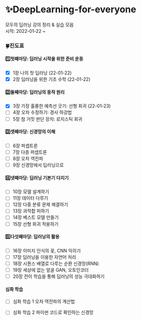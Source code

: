 # ✨DeepLearning-for-everyone

모두의 딥러닝 강의 정리 & 실습 모음   
시작: 2022-01-22 ~

### 🍀진도표
#### 1️⃣첫째마당: 딥러닝 시작을 위한 준비 운동
- [x] 1장 나의 첫 딥러닝 (22-01-22)  
- [x] 2장 딥러닝을 위한 기초 수학 (22-01-22)  

#### 2️⃣둘째마당: 딥러닝의 동작 원리
- [x] 3장 가장 훌륭한 예측선 긋기: 선형 회귀 (22-01-23)
- [ ] 4장 오차 수정하기: 경사 하강법
- [ ] 5장 참 거짓 판단 장치: 로지스틱 회귀

#### 3️⃣셋째마당: 신경망의 이해
- [ ] 6장 퍼셉트론
- [ ] 7장 다층 퍼셉트론
- [ ] 8장 오차 역전파
- [ ] 9장 신경망에서 딥러닝으로

#### 4️⃣넷째마당: 딥러닝 기본기 다지기
- [ ] 10장 모델 설계하기
- [ ] 11장 데이터 다루기
- [ ] 12장 다중 분류 문제 해결하기
- [ ] 13장 과적합 피하기
- [ ] 14장 베스트 모델 만들기
- [ ] 15장 선형 회귀 적용하기

#### 5️⃣다섯째마당: 딥러닝의 활용
- [ ] 16장 이미지 인식의 꽃, CNN 익히기
- [ ] 17장 딥러닝을 이용한 자연어 처리
- [ ] 18장 시퀀스 배열로 다루는 순환 신경망(RNN)
- [ ] 19장 세상에 없는 얼굴 GAN, 오토인코더
- [ ] 20장 전이 학습을 통해 딥러닝의 성능 극대화하기

#### 심화 학습
- [ ] 심화 학습 1 오차 역전파의 계산법
- [ ] 심화 학습 2 파이썬 코드로 확인하는 신경망



